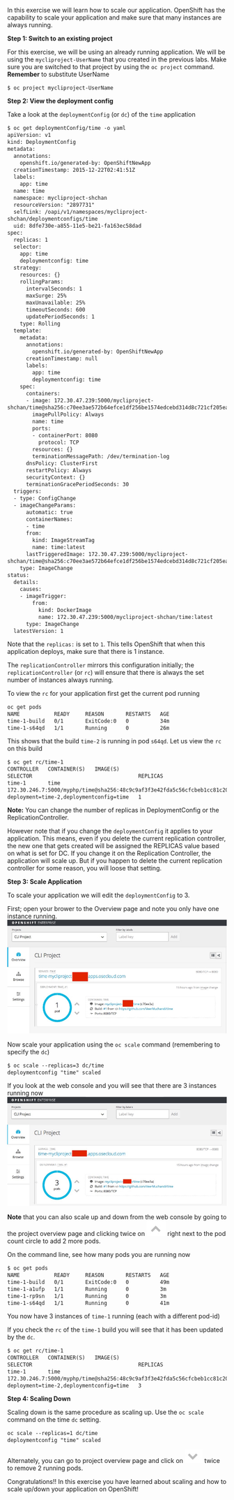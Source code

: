 In this exercise we will learn how to scale our application. OpenShift has the capability to scale your application and make sure that many instances are always running.

**Step 1: Switch to an existing project**

For this exercise, we will be using an already running application. We will be using the `mycliproject-UserName` that you created in the previous labs. Make sure you are switched to that project by using the `oc project` command. **Remember** to substitute UserName

```
$ oc project mycliproject-UserName
```

**Step 2: View the deployment config**

Take a look at the `deploymentConfig` (or `dc`) of the `time` application

```
$ oc get deploymentConfig/time -o yaml
apiVersion: v1
kind: DeploymentConfig
metadata:
  annotations:
    openshift.io/generated-by: OpenShiftNewApp
  creationTimestamp: 2015-12-22T02:41:51Z
  labels:
    app: time
  name: time
  namespace: mycliproject-shchan
  resourceVersion: "2897731"
  selfLink: /oapi/v1/namespaces/mycliproject-shchan/deploymentconfigs/time
  uid: 8dfe730e-a855-11e5-be21-fa163ec58dad
spec:
  replicas: 1
  selector:
    app: time
    deploymentconfig: time
  strategy:
    resources: {}
    rollingParams:
      intervalSeconds: 1
      maxSurge: 25%
      maxUnavailable: 25%
      timeoutSeconds: 600
      updatePeriodSeconds: 1
    type: Rolling
  template:
    metadata:
      annotations:
        openshift.io/generated-by: OpenShiftNewApp
      creationTimestamp: null
      labels:
        app: time
        deploymentconfig: time
    spec:
      containers:
      - image: 172.30.47.239:5000/mycliproject-shchan/time@sha256:c70ee3ae572b64efce1df256be1574edcebd314d8c721cf205ea9120b63ff4da
        imagePullPolicy: Always
        name: time
        ports:
        - containerPort: 8080
          protocol: TCP
        resources: {}
        terminationMessagePath: /dev/termination-log
      dnsPolicy: ClusterFirst
      restartPolicy: Always
      securityContext: {}
      terminationGracePeriodSeconds: 30
  triggers:
  - type: ConfigChange
  - imageChangeParams:
      automatic: true
      containerNames:
      - time
      from:
        kind: ImageStreamTag
        name: time:latest
      lastTriggeredImage: 172.30.47.239:5000/mycliproject-shchan/time@sha256:c70ee3ae572b64efce1df256be1574edcebd314d8c721cf205ea9120b63ff4da
    type: ImageChange
status:
  details:
    causes:
    - imageTrigger:
        from:
          kind: DockerImage
          name: 172.30.47.239:5000/mycliproject-shchan/time:latest
      type: ImageChange
  latestVersion: 1
```

Note that the `replicas:` is set to `1`. This tells OpenShift that when this application deploys, make sure that there is 1 instance. 

The `replicationController` mirrors this configuration initially; the `replicationController` (or `rc`) will ensure that there is always the set number of instances always running.

To view the `rc` for your application first get the current pod running

```
oc get pods
NAME           READY     REASON       RESTARTS   AGE
time-1-build   0/1       ExitCode:0   0          34m
time-1-s64qd   1/1       Running      0          26m
```

This shows that the build `time-2` is running in pod `s64qd`. Let us view the `rc` on this build

```
$ oc get rc/time-1
CONTROLLER   CONTAINER(S)   IMAGE(S)                                                                                               SELECTOR                                  REPLICAS
time-1       time           172.30.246.7:5000/myphp/time@sha256:48c9c9af3f3e42fda5c56cfcbeb1cc81c2080ae6c4dd79c4b32d1af5e3342392   deployment=time-2,deploymentconfig=time   1
```
**Note:** You can change the number of replicas in DeploymentConfig or the ReplicationController. 

However note that if you change the `deploymentConfig` it applies to your application. This means, even if you delete the current replication controller, the new one that gets created will be assigned the REPLICAS value based on what is set for DC. If you change it on the Replication Controller, the application will scale up. But if you happen to delete the current replication controller for some reason, you will loose that setting.


**Step 3: Scale Application**

To scale your application we will edit the `deploymentConfig` to 3.

First; open your brower to the Overview page and note you only have one instance running.
![salceudover](images/scale_updown_overview.jpg)

Now scale your application using the `oc scale` command (remembering to specify the `dc`)

```
$ oc scale --replicas=3 dc/time
deploymentconfig "time" scaled
```

If you look at the web console and you will see that there are 3 instances running now
![sclaedw3](images/scale_updown_overview_scaled.jpg)

**Note** that you can also scale up and down from the web console by going to the project overview page and clicking twice on ![image](images/scale_up.jpg) right next to the pod count circle to add 2 more pods.



On the command line, see how many pods you are running now

```
$ oc get pods
NAME           READY     REASON       RESTARTS   AGE
time-1-build   0/1       ExitCode:0   0          49m
time-1-a1ufp   1/1       Running      0          3m
time-1-rp9sn   1/1       Running      0          3m
time-1-s64qd   1/1       Running      0          41m
```

You now have 3 instances of `time-1` running (each with a different pod-id)

If you check the `rc` of the `time-1` build you will see that it has been updated by the `dc`.

```
$ oc get rc/time-1
CONTROLLER   CONTAINER(S)   IMAGE(S)                                                                                               SELECTOR                                  REPLICAS
time-1       time           172.30.246.7:5000/myphp/time@sha256:48c9c9af3f3e42fda5c56cfcbeb1cc81c2080ae6c4dd79c4b32d1af5e3342392   deployment=time-2,deploymentconfig=time   3
```

**Step 4: Scaling Down**

Scaling down is the same procedure as scaling up. Use the `oc scale` command on the time `dc` setting.

```
oc scale --replicas=1 dc/time
deploymentconfig "time" scaled
```
Alternately, you can go to project overview page and click on ![image](images/scale_down.jpg) twice to remove 2 running pods.

Congratulations!! In this exercise you have learned about scaling and how to scale up/down your application on OpenShift!

